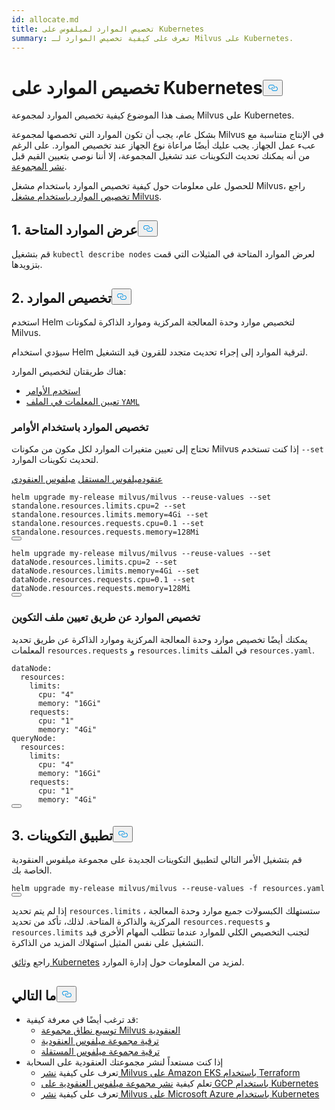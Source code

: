 ```yaml
---
id: allocate.md
title: تخصيص الموارد لميلفوس على Kubernetes
summary: تعرف على كيفية تخصيص الموارد لـ Milvus على Kubernetes.
---
```

<h1 id="Allocate-Resources-on-Kubernetes" class="common-anchor-header">تخصيص الموارد على Kubernetes<button data-href="#Allocate-Resources-on-Kubernetes" class="anchor-icon" translate="no">
      <svg translate="no"
        aria-hidden="true"
        focusable="false"
        height="20"
        version="1.1"
        viewBox="0 0 16 16"
        width="16"
      >
        <path
          fill="#0092E4"
          fill-rule="evenodd"
          d="M4 9h1v1H4c-1.5 0-3-1.69-3-3.5S2.55 3 4 3h4c1.45 0 3 1.69 3 3.5 0 1.41-.91 2.72-2 3.25V8.59c.58-.45 1-1.27 1-2.09C10 5.22 8.98 4 8 4H4c-.98 0-2 1.22-2 2.5S3 9 4 9zm9-3h-1v1h1c1 0 2 1.22 2 2.5S13.98 12 13 12H9c-.98 0-2-1.22-2-2.5 0-.83.42-1.64 1-2.09V6.25c-1.09.53-2 1.84-2 3.25C6 11.31 7.55 13 9 13h4c1.45 0 3-1.69 3-3.5S14.5 6 13 6z"
        ></path>
      </svg>
    </button></h1><p>يصف هذا الموضوع كيفية تخصيص الموارد لمجموعة Milvus على Kubernetes.</p>
<p>بشكل عام، يجب أن تكون الموارد التي تخصصها لمجموعة Milvus في الإنتاج متناسبة مع عبء عمل الجهاز. يجب عليك أيضًا مراعاة نوع الجهاز عند تخصيص الموارد. على الرغم من أنه يمكنك تحديث التكوينات عند تشغيل المجموعة، إلا أننا نوصي بتعيين القيم قبل <a href="/docs/ar/install_cluster-helm.md">نشر المجموعة</a>.</p>
<div class="alert note">
<p>للحصول على معلومات حول كيفية تخصيص الموارد باستخدام مشغل Milvus، راجع <a href="https://github.com/zilliztech/milvus-operator/blob/main/docs/administration/allocate-resources.md#allocate-resources-with-milvus-operator">تخصيص الموارد باستخدام مشغل Milvus</a>.</p>
</div>
<h2 id="1-View-available-resources" class="common-anchor-header">1. عرض الموارد المتاحة<button data-href="#1-View-available-resources" class="anchor-icon" translate="no">
      <svg translate="no"
        aria-hidden="true"
        focusable="false"
        height="20"
        version="1.1"
        viewBox="0 0 16 16"
        width="16"
      >
        <path
          fill="#0092E4"
          fill-rule="evenodd"
          d="M4 9h1v1H4c-1.5 0-3-1.69-3-3.5S2.55 3 4 3h4c1.45 0 3 1.69 3 3.5 0 1.41-.91 2.72-2 3.25V8.59c.58-.45 1-1.27 1-2.09C10 5.22 8.98 4 8 4H4c-.98 0-2 1.22-2 2.5S3 9 4 9zm9-3h-1v1h1c1 0 2 1.22 2 2.5S13.98 12 13 12H9c-.98 0-2-1.22-2-2.5 0-.83.42-1.64 1-2.09V6.25c-1.09.53-2 1.84-2 3.25C6 11.31 7.55 13 9 13h4c1.45 0 3-1.69 3-3.5S14.5 6 13 6z"
        ></path>
      </svg>
    </button></h2><p>قم بتشغيل <code translate="no">kubectl describe nodes</code> لعرض الموارد المتاحة في المثيلات التي قمت بتزويدها.</p>
<h2 id="2-Allocate-resources" class="common-anchor-header">2. تخصيص الموارد<button data-href="#2-Allocate-resources" class="anchor-icon" translate="no">
      <svg translate="no"
        aria-hidden="true"
        focusable="false"
        height="20"
        version="1.1"
        viewBox="0 0 16 16"
        width="16"
      >
        <path
          fill="#0092E4"
          fill-rule="evenodd"
          d="M4 9h1v1H4c-1.5 0-3-1.69-3-3.5S2.55 3 4 3h4c1.45 0 3 1.69 3 3.5 0 1.41-.91 2.72-2 3.25V8.59c.58-.45 1-1.27 1-2.09C10 5.22 8.98 4 8 4H4c-.98 0-2 1.22-2 2.5S3 9 4 9zm9-3h-1v1h1c1 0 2 1.22 2 2.5S13.98 12 13 12H9c-.98 0-2-1.22-2-2.5 0-.83.42-1.64 1-2.09V6.25c-1.09.53-2 1.84-2 3.25C6 11.31 7.55 13 9 13h4c1.45 0 3-1.69 3-3.5S14.5 6 13 6z"
        ></path>
      </svg>
    </button></h2><p>استخدم Helm لتخصيص موارد وحدة المعالجة المركزية وموارد الذاكرة لمكونات Milvus.</p>
<div class="alert note">
سيؤدي استخدام Helm لترقية الموارد إلى إجراء تحديث متجدد للقرون قيد التشغيل.</div>
<p>هناك طريقتان لتخصيص الموارد:</p>
<ul>
<li><a href="/docs/ar/allocate.md#Allocate-resources-with-commands">استخدم الأوامر</a></li>
<li><a href="/docs/ar/allocate.md#Allocate-resources-by-setting-configuration-file">تعيين المعلمات في الملف <code translate="no">YAML</code> </a></li>
</ul>
<h3 id="Allocate-resources-with-commands" class="common-anchor-header">تخصيص الموارد باستخدام الأوامر</h3><p>تحتاج إلى تعيين متغيرات الموارد لكل مكون من مكونات Milvus إذا كنت تستخدم <code translate="no">--set</code> لتحديث تكوينات الموارد.</p>
<div class="filter">
 <a href="#cluster">عنقود</a><a href="#standalone">ميلفوس المستقل</a> <a href="#cluster">ميلفوس العنقودي</a></div>
<div class="table-wrapper filter-standalone" markdown="block">
<pre><code translate="no" class="language-Shell">helm upgrade my-release milvus/milvus --reuse-values --set standalone.resources.limits.cpu=2 --set standalone.resources.limits.memory=4Gi --set standalone.resources.requests.cpu=0.1 --set standalone.resources.requests.memory=128Mi
<button class="copy-code-btn"></button></code></pre>
</div>
<div class="table-wrapper filter-cluster" markdown="block">
<pre><code translate="no" class="language-Shell">helm upgrade my-release milvus/milvus --reuse-values --set dataNode.resources.limits.cpu=2 --set dataNode.resources.limits.memory=4Gi --set dataNode.resources.requests.cpu=0.1 --set dataNode.resources.requests.memory=128Mi
<button class="copy-code-btn"></button></code></pre>
</div>
<h3 id="Allocate-resources-by-setting-configuration-file" class="common-anchor-header">تخصيص الموارد عن طريق تعيين ملف التكوين</h3><p>يمكنك أيضًا تخصيص موارد وحدة المعالجة المركزية وموارد الذاكرة عن طريق تحديد المعلمات <code translate="no">resources.requests</code> و <code translate="no">resources.limits</code> في الملف <code translate="no">resources.yaml</code>.</p>
<pre><code translate="no" class="language-Yaml"><span class="hljs-attr">dataNode:</span>
  <span class="hljs-attr">resources:</span>
    <span class="hljs-attr">limits:</span>
      <span class="hljs-attr">cpu:</span> <span class="hljs-string">&quot;4&quot;</span>
      <span class="hljs-attr">memory:</span> <span class="hljs-string">&quot;16Gi&quot;</span>
    <span class="hljs-attr">requests:</span>
      <span class="hljs-attr">cpu:</span> <span class="hljs-string">&quot;1&quot;</span>
      <span class="hljs-attr">memory:</span> <span class="hljs-string">&quot;4Gi&quot;</span>
<span class="hljs-attr">queryNode:</span>
  <span class="hljs-attr">resources:</span>
    <span class="hljs-attr">limits:</span>
      <span class="hljs-attr">cpu:</span> <span class="hljs-string">&quot;4&quot;</span>
      <span class="hljs-attr">memory:</span> <span class="hljs-string">&quot;16Gi&quot;</span>
    <span class="hljs-attr">requests:</span>
      <span class="hljs-attr">cpu:</span> <span class="hljs-string">&quot;1&quot;</span>
      <span class="hljs-attr">memory:</span> <span class="hljs-string">&quot;4Gi&quot;</span>
<button class="copy-code-btn"></button></code></pre>
<h2 id="3-Apply-configurations" class="common-anchor-header">3. تطبيق التكوينات<button data-href="#3-Apply-configurations" class="anchor-icon" translate="no">
      <svg translate="no"
        aria-hidden="true"
        focusable="false"
        height="20"
        version="1.1"
        viewBox="0 0 16 16"
        width="16"
      >
        <path
          fill="#0092E4"
          fill-rule="evenodd"
          d="M4 9h1v1H4c-1.5 0-3-1.69-3-3.5S2.55 3 4 3h4c1.45 0 3 1.69 3 3.5 0 1.41-.91 2.72-2 3.25V8.59c.58-.45 1-1.27 1-2.09C10 5.22 8.98 4 8 4H4c-.98 0-2 1.22-2 2.5S3 9 4 9zm9-3h-1v1h1c1 0 2 1.22 2 2.5S13.98 12 13 12H9c-.98 0-2-1.22-2-2.5 0-.83.42-1.64 1-2.09V6.25c-1.09.53-2 1.84-2 3.25C6 11.31 7.55 13 9 13h4c1.45 0 3-1.69 3-3.5S14.5 6 13 6z"
        ></path>
      </svg>
    </button></h2><p>قم بتشغيل الأمر التالي لتطبيق التكوينات الجديدة على مجموعة ميلفوس العنقودية الخاصة بك.</p>
<pre><code translate="no" class="language-Shell">helm upgrade my-release milvus/milvus --reuse-values -f resources.yaml
<button class="copy-code-btn"></button></code></pre>
<div class="alert note">
إذا لم يتم تحديد <code translate="no">resources.limits</code> ، ستستهلك الكبسولات جميع موارد وحدة المعالجة المركزية والذاكرة المتاحة. لذلك، تأكد من تحديد <code translate="no">resources.requests</code> و <code translate="no">resources.limits</code> لتجنب التخصيص الكلي للموارد عندما تتطلب المهام الأخرى قيد التشغيل على نفس المثيل استهلاك المزيد من الذاكرة.</div>
<p>راجع <a href="https://kubernetes.io/docs/concepts/configuration/manage-compute-resources-container/">وثائق Kubernetes</a> لمزيد من المعلومات حول إدارة الموارد.</p>
<h2 id="Whats-next" class="common-anchor-header">ما التالي<button data-href="#Whats-next" class="anchor-icon" translate="no">
      <svg translate="no"
        aria-hidden="true"
        focusable="false"
        height="20"
        version="1.1"
        viewBox="0 0 16 16"
        width="16"
      >
        <path
          fill="#0092E4"
          fill-rule="evenodd"
          d="M4 9h1v1H4c-1.5 0-3-1.69-3-3.5S2.55 3 4 3h4c1.45 0 3 1.69 3 3.5 0 1.41-.91 2.72-2 3.25V8.59c.58-.45 1-1.27 1-2.09C10 5.22 8.98 4 8 4H4c-.98 0-2 1.22-2 2.5S3 9 4 9zm9-3h-1v1h1c1 0 2 1.22 2 2.5S13.98 12 13 12H9c-.98 0-2-1.22-2-2.5 0-.83.42-1.64 1-2.09V6.25c-1.09.53-2 1.84-2 3.25C6 11.31 7.55 13 9 13h4c1.45 0 3-1.69 3-3.5S14.5 6 13 6z"
        ></path>
      </svg>
    </button></h2><ul>
<li>قد ترغب أيضًا في معرفة كيفية:<ul>
<li><a href="/docs/ar/scaleout.md">توسيع نطاق مجموعة Milvus العنقودية</a></li>
<li><a href="/docs/ar/upgrade_milvus_cluster-operator.md">ترقية مجموعة ميلفوس العنقودية</a></li>
<li><a href="/docs/ar/upgrade_milvus_standalone-operator.md">ترقية مجموعة ميلفوس المستقلة</a></li>
</ul></li>
<li>إذا كنت مستعداً لنشر مجموعتك العنقودية على السحابة<ul>
<li>تعرف على كيفية <a href="/docs/ar/eks.md">نشر Milvus على Amazon EKS باستخدام Terraform</a></li>
<li>تعلم كيفية <a href="/docs/ar/gcp.md">نشر مجموعة ميلفوس العنقودية على GCP باستخدام Kubernetes</a></li>
<li>تعرف على كيفية <a href="/docs/ar/azure.md">نشر Milvus على Microsoft Azure باستخدام Kubernetes</a></li>
</ul></li>
</ul>
